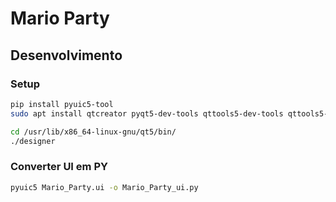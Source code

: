 # Mario Party

## Desenvolvimento

### Setup

```sh
pip install pyuic5-tool
sudo apt install qtcreator pyqt5-dev-tools qttools5-dev-tools qttools5-dev

cd /usr/lib/x86_64-linux-gnu/qt5/bin/
./designer
```

### Converter UI em PY

```sh
pyuic5 Mario_Party.ui -o Mario_Party_ui.py
```
